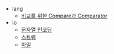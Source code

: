 - lang
    - [비교를 위한 Compare과 Comparator](./src/main/java/org/example/lang/compare/README.md)
- io
    - [문자열 인코딩](./src/main/java/org/example/io/encoding/README.md)
    - [스트림](./src/main/java/org/example/io/stream/README.md)
    - [파일](./src/main/java/org/example/io/file/README.md)